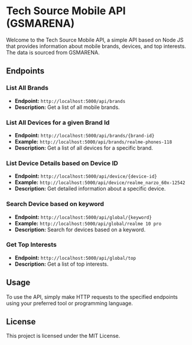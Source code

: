 # Tech Source Mobile API (GSMARENA)

Welcome to the Tech Source Mobile API, a simple API based on Node JS that provides information about mobile brands, devices, and top interests. The data is sourced from GSMARENA.

## Endpoints

### List All Brands
- **Endpoint:** `http://localhost:5000/api/brands`
- **Description:** Get a list of all mobile brands.

### List All Devices for a given Brand Id
- **Endpoint:** `http://localhost:5000/api/brands/{brand-id}`
- **Example:** `http://localhost:5000/api/brands/realme-phones-118`
- **Description:** Get a list of all devices for a specific brand.

### List Device Details based on Device ID
- **Endpoint:** `http://localhost:5000/api/device/{device-id}`
- **Example:** `http://localhost:5000/api/device/realme_narzo_60x-12542`
- **Description:** Get detailed information about a specific device.

### Search Device based on keyword
- **Endpoint:** `http://localhost:5000/api/global/{keyword}`
- **Example:** `http://localhost:5000/api/global/realme 10 pro`
- **Description:** Search for devices based on a keyword.

### Get Top Interests
- **Endpoint:** `http://localhost:5000/api/global/top`
- **Description:** Get a list of top interests.

## Usage
To use the API, simply make HTTP requests to the specified endpoints using your preferred tool or programming language.

## License
This project is licensed under the MIT License.